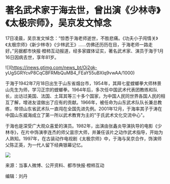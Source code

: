 # 著名武术家于海去世，曾出演《少林寺》《太极宗师》，吴京发文悼念

17日凌晨，吴京发文悼念：“惊悉于海老师逝世，不胜悲痛。《功夫小子闯情关》《太极宗师》《新少林寺》《少林武王》……仿佛还历历在目，于海老师一路走好。”另据都市快报·橙柿互动报道，经多家媒体证实，著名武术家、演员于海于1月16日因病去世，享年81岁。

![](https://inews.gtimg.com/news_bt/Oj2gk-
yUgSGRYcvP8CqCBFRMbQuMB4_FEaY55uBXlq9vwAA/1000)

于海于1942年7月18日出生于山东省烟台市，1954年，其拜七星螳螂拳大师林景山先生为师，学习正宗的螳螂拳。1964年后，多次任中国武术代表团教练和队长，出访过美国、法国、土耳其等三十多个国家，为中国人民同世界各国人民的相互了解，增进友谊做出了应有的贡献。1966年，被任命为山东武术队队长兼总教练，带领山东省武术队一直闯在全国先进先例。2001年12月，于海率其子于涛在中国山东威海成立了第一所以武术教育为主的"于氏武术文化交流中心"。

于海也是深受广大观众喜爱的演员。1982年，出演由张鑫炎导演执导的电影《少林寺》，在片中饰演李连杰的师父昙宗大师，并兼任该片之动作武术指导，开始为人熟知。1997年，在古装动作电视剧《太极宗师》中，于海与吴京合作，饰演师父陈正英，为一代人留下经典银幕记忆。

![](https://inews.gtimg.com/news_bt/O0poXv9TesAbFL0kf37ivPLbLiHGTR66lNGCJ7qUE0NwwAA/1000)

来源：当事人微博、公开资料、都市快报·橙柿互动

编辑：刘丹

